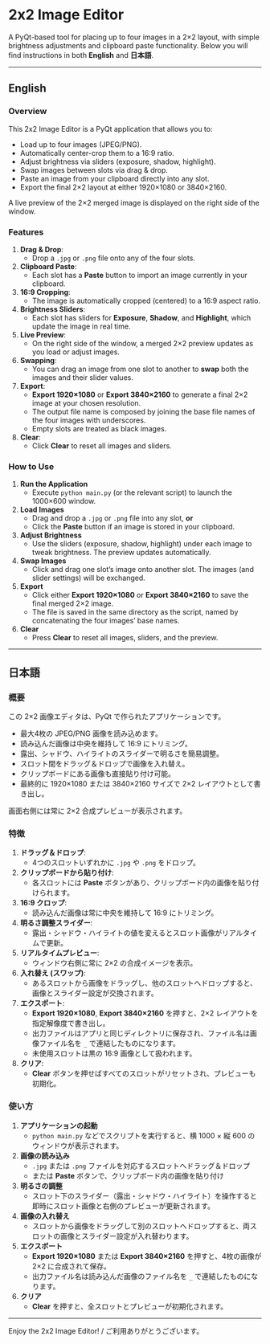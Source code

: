 # 2x2 Image Editor

A PyQt-based tool for placing up to four images in a 2×2 layout, with simple brightness adjustments and clipboard paste functionality. Below you will find instructions in both **English** and **日本語**.

---

## English

### Overview
This 2x2 Image Editor is a PyQt application that allows you to:
- Load up to four images (JPEG/PNG).
- Automatically center-crop them to a 16:9 ratio.
- Adjust brightness via sliders (exposure, shadow, highlight).
- Swap images between slots via drag & drop.
- Paste an image from your clipboard directly into any slot.
- Export the final 2×2 layout at either 1920×1080 or 3840×2160.

A live preview of the 2×2 merged image is displayed on the right side of the window.

### Features
1. **Drag & Drop**:  
   - Drop a `.jpg` or `.png` file onto any of the four slots.
2. **Clipboard Paste**:  
   - Each slot has a **Paste** button to import an image currently in your clipboard.
3. **16:9 Cropping**:  
   - The image is automatically cropped (centered) to a 16:9 aspect ratio.
4. **Brightness Sliders**:  
   - Each slot has sliders for **Exposure**, **Shadow**, and **Highlight**, which update the image in real time.
5. **Live Preview**:  
   - On the right side of the window, a merged 2×2 preview updates as you load or adjust images.
6. **Swapping**:  
   - You can drag an image from one slot to another to **swap** both the images and their slider values.
7. **Export**:  
   - **Export 1920×1080** or **Export 3840×2160** to generate a final 2×2 image at your chosen resolution.  
   - The output file name is composed by joining the base file names of the four images with underscores.  
   - Empty slots are treated as black images.
8. **Clear**:  
   - Click **Clear** to reset all images and sliders.

### How to Use
1. **Run the Application**  
   - Execute `python main.py` (or the relevant script) to launch the 1000×600 window.
2. **Load Images**  
   - Drag and drop a `.jpg` or `.png` file into any slot, **or**  
   - Click the **Paste** button if an image is stored in your clipboard.
3. **Adjust Brightness**  
   - Use the sliders (exposure, shadow, highlight) under each image to tweak brightness. The preview updates automatically.
4. **Swap Images**  
   - Click and drag one slot’s image onto another slot. The images (and slider settings) will be exchanged.
5. **Export**  
   - Click either **Export 1920×1080** or **Export 3840×2160** to save the final merged 2×2 image.  
   - The file is saved in the same directory as the script, named by concatenating the four images’ base names.
6. **Clear**  
   - Press **Clear** to reset all images, sliders, and the preview.

---

## 日本語

### 概要
この 2×2 画像エディタは、PyQt で作られたアプリケーションです。  
- 最大4枚の JPEG/PNG 画像を読み込めます。  
- 読み込んだ画像は中央を維持して 16:9 にトリミング。  
- 露出、シャドウ、ハイライトのスライダーで明るさを簡易調整。  
- スロット間をドラッグ＆ドロップで画像を入れ替え。  
- クリップボードにある画像も直接貼り付け可能。  
- 最終的に 1920×1080 または 3840×2160 サイズで 2×2 レイアウトとして書き出し。  

画面右側には常に 2×2 合成プレビューが表示されます。

### 特徴
1. **ドラッグ＆ドロップ**:  
   - 4つのスロットいずれかに `.jpg` や `.png` をドロップ。  
2. **クリップボードから貼り付け**:  
   - 各スロットには **Paste** ボタンがあり、クリップボード内の画像を貼り付けられます。  
3. **16:9 クロップ**:  
   - 読み込んだ画像は常に中央を維持して 16:9 にトリミング。  
4. **明るさ調整スライダー**:  
   - 露出・シャドウ・ハイライトの値を変えるとスロット画像がリアルタイムで更新。  
5. **リアルタイムプレビュー**:  
   - ウィンドウ右側に常に 2×2 の合成イメージを表示。  
6. **入れ替え (スワップ)**:  
   - あるスロットから画像をドラッグし、他のスロットへドロップすると、画像とスライダー設定が交換されます。  
7. **エクスポート**:  
   - **Export 1920×1080**, **Export 3840×2160** を押すと、2×2 レイアウトを指定解像度で書き出し。  
   - 出力ファイルはアプリと同じディレクトリに保存され、ファイル名は画像ファイル名を `_` で連結したものになります。  
   - 未使用スロットは黒の 16:9 画像として扱われます。  
8. **クリア**:  
   - **Clear** ボタンを押せばすべてのスロットがリセットされ、プレビューも初期化。

### 使い方
1. **アプリケーションの起動**  
   - `python main.py` などでスクリプトを実行すると、横 1000 × 縦 600 のウィンドウが表示されます。  
2. **画像の読み込み**  
   - `.jpg` または `.png` ファイルを対応するスロットへドラッグ＆ドロップ  
   - または **Paste** ボタンで、クリップボード内の画像を貼り付け  
3. **明るさの調整**  
   - スロット下のスライダー（露出・シャドウ・ハイライト）を操作すると即時にスロット画像と右側のプレビューが更新されます。  
4. **画像の入れ替え**  
   - スロットから画像をドラッグして別のスロットへドロップすると、両スロットの画像とスライダー設定が入れ替わります。  
5. **エクスポート**  
   - **Export 1920×1080** または **Export 3840×2160** を押すと、4枚の画像が 2×2 に合成されて保存。  
   - 出力ファイル名は読み込んだ画像のファイル名を `_` で連結したものになります。  
6. **クリア**  
   - **Clear** を押すと、全スロットとプレビューが初期化されます。

---

Enjoy the 2x2 Image Editor! / ご利用ありがとうございます。

